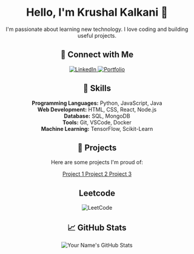 <div align="center">
  <h1>Hello, I'm Krushal Kalkani 👋</h1>
  
  <p>I'm passionate about learning new technology. I love coding and building useful projects.</p>
</div>

<div align="center">
  <h2>🔗 Connect with Me</h2>

  <a href="https://www.linkedin.com/in/krushalkalkani/">
    <img src="https://img.shields.io/badge/LinkedIn-Connect-blue" alt="LinkedIn">
  </a>
  
  <a href="https://yourportfolio.com">
    <img src="https://img.shields.io/badge/Portfolio-Visit-green" alt="Portfolio">
  </a>
</div>

<div align="center">
  <h2>💼 Skills</h2>

  <p>
    <strong>Programming Languages:</strong> Python, JavaScript, Java<br>
    <strong>Web Development:</strong> HTML, CSS, React, Node.js<br>
    <strong>Database:</strong> SQL, MongoDB<br>
    <strong>Tools:</strong> Git, VSCode, Docker<br>
    <strong>Machine Learning:</strong> TensorFlow, Scikit-Learn
  </p>
</div>

<div align="center">
  <h2>🚀 Projects</h2>

  <p>Here are some projects I'm proud of:</p>

  <a href="https://github.com/yourusername/project1">
    Project 1
  </a>

  <a href="https://github.com/yourusername/project2">
    Project 2
  </a>

  <a href="https://github.com/yourusername/project3">
    Project 3
  </a>
</div>


<div align="center">
  <h2> Leetcode </h2>
<div align="center">
  <!-- Add your LeetCode badge here -->
  <img src="https://img.shields.io/badge/LeetCode-username-9cf?logo=leetcode" alt="LeetCode">
</div>

<div align="center">
  <h2>📈 GitHub Stats</h2>

  <img src="https://github-readme-stats.vercel.app/api?username=yourusername&show_icons=true&theme=radical" alt="Your Name's GitHub Stats">
</div>
